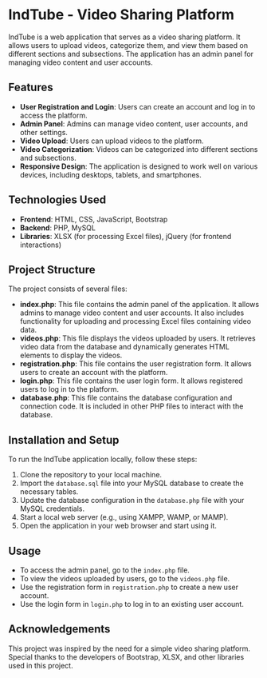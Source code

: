 # IndTube - Video Sharing Platform

IndTube is a web application that serves as a video sharing platform. It allows users to upload videos, categorize them, and view them based on different sections and subsections. The application has an admin panel for managing video content and user accounts.

## Features

- **User Registration and Login**: Users can create an account and log in to access the platform.
- **Admin Panel**: Admins can manage video content, user accounts, and other settings.
- **Video Upload**: Users can upload videos to the platform.
- **Video Categorization**: Videos can be categorized into different sections and subsections.
- **Responsive Design**: The application is designed to work well on various devices, including desktops, tablets, and smartphones.

## Technologies Used

- **Frontend**: HTML, CSS, JavaScript, Bootstrap
- **Backend**: PHP, MySQL
- **Libraries**: XLSX (for processing Excel files), jQuery (for frontend interactions)

## Project Structure

The project consists of several files:

- **index.php**: This file contains the admin panel of the application. It allows admins to manage video content and user accounts. It also includes functionality for uploading and processing Excel files containing video data.
- **videos.php**: This file displays the videos uploaded by users. It retrieves video data from the database and dynamically generates HTML elements to display the videos.
- **registration.php**: This file contains the user registration form. It allows users to create an account with the platform.
- **login.php**: This file contains the user login form. It allows registered users to log in to the platform.
- **database.php**: This file contains the database configuration and connection code. It is included in other PHP files to interact with the database.

## Installation and Setup

To run the IndTube application locally, follow these steps:

1. Clone the repository to your local machine.
2. Import the `database.sql` file into your MySQL database to create the necessary tables.
3. Update the database configuration in the `database.php` file with your MySQL credentials.
4. Start a local web server (e.g., using XAMPP, WAMP, or MAMP).
5. Open the application in your web browser and start using it.

## Usage

- To access the admin panel, go to the `index.php` file.
- To view the videos uploaded by users, go to the `videos.php` file.
- Use the registration form in `registration.php` to create a new user account.
- Use the login form in `login.php` to log in to an existing user account.


## Acknowledgements

This project was inspired by the need for a simple video sharing platform. Special thanks to the developers of Bootstrap, XLSX, and other libraries used in this project.

